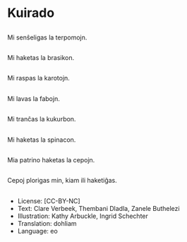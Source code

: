 # Kuirado

##
Mi senŝeligas la terpomojn.

##
Mi haketas la brasikon.

##
Mi raspas la karotojn.

##
Mi lavas la fabojn.

##
Mi tranĉas la kukurbon.

##
Mi haketas la spinacon.

##
Mia patrino haketas la cepojn.

##
Cepoj plorigas min, kiam ili haketiĝas.

##
* License: [CC-BY-NC]
* Text: Clare Verbeek, Thembani Dladla, Zanele Buthelezi
* Illustration: Kathy Arbuckle, Ingrid Schechter
* Translation: dohliam
* Language: eo
